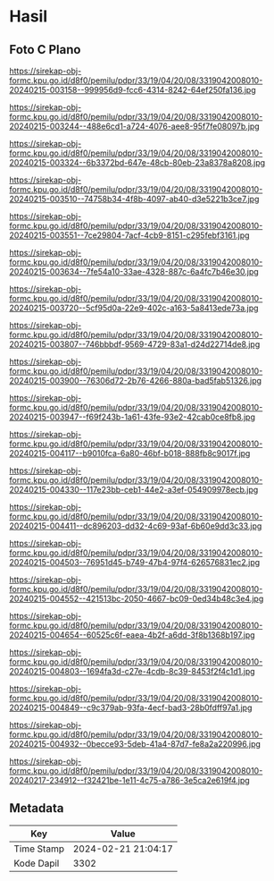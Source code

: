 # Hasil

## Foto C Plano

https://sirekap-obj-formc.kpu.go.id/d8f0/pemilu/pdpr/33/19/04/20/08/3319042008010-20240215-003158--999956d9-fcc6-4314-8242-64ef250fa136.jpg

https://sirekap-obj-formc.kpu.go.id/d8f0/pemilu/pdpr/33/19/04/20/08/3319042008010-20240215-003244--488e6cd1-a724-4076-aee8-95f7fe08097b.jpg

https://sirekap-obj-formc.kpu.go.id/d8f0/pemilu/pdpr/33/19/04/20/08/3319042008010-20240215-003324--6b3372bd-647e-48cb-80eb-23a8378a8208.jpg

https://sirekap-obj-formc.kpu.go.id/d8f0/pemilu/pdpr/33/19/04/20/08/3319042008010-20240215-003510--74758b34-4f8b-4097-ab40-d3e5221b3ce7.jpg

https://sirekap-obj-formc.kpu.go.id/d8f0/pemilu/pdpr/33/19/04/20/08/3319042008010-20240215-003551--7ce29804-7acf-4cb9-8151-c295febf3161.jpg

https://sirekap-obj-formc.kpu.go.id/d8f0/pemilu/pdpr/33/19/04/20/08/3319042008010-20240215-003634--7fe54a10-33ae-4328-887c-6a4fc7b46e30.jpg

https://sirekap-obj-formc.kpu.go.id/d8f0/pemilu/pdpr/33/19/04/20/08/3319042008010-20240215-003720--5cf95d0a-22e9-402c-a163-5a8413ede73a.jpg

https://sirekap-obj-formc.kpu.go.id/d8f0/pemilu/pdpr/33/19/04/20/08/3319042008010-20240215-003807--746bbbdf-9569-4729-83a1-d24d22714de8.jpg

https://sirekap-obj-formc.kpu.go.id/d8f0/pemilu/pdpr/33/19/04/20/08/3319042008010-20240215-003900--76306d72-2b76-4266-880a-bad5fab51326.jpg

https://sirekap-obj-formc.kpu.go.id/d8f0/pemilu/pdpr/33/19/04/20/08/3319042008010-20240215-003947--f69f243b-1a61-43fe-93e2-42cab0ce8fb8.jpg

https://sirekap-obj-formc.kpu.go.id/d8f0/pemilu/pdpr/33/19/04/20/08/3319042008010-20240215-004117--b9010fca-6a80-46bf-b018-888fb8c9017f.jpg

https://sirekap-obj-formc.kpu.go.id/d8f0/pemilu/pdpr/33/19/04/20/08/3319042008010-20240215-004330--117e23bb-ceb1-44e2-a3ef-054909978ecb.jpg

https://sirekap-obj-formc.kpu.go.id/d8f0/pemilu/pdpr/33/19/04/20/08/3319042008010-20240215-004411--dc896203-dd32-4c69-93af-6b60e9dd3c33.jpg

https://sirekap-obj-formc.kpu.go.id/d8f0/pemilu/pdpr/33/19/04/20/08/3319042008010-20240215-004503--76951d45-b749-47b4-97f4-626576831ec2.jpg

https://sirekap-obj-formc.kpu.go.id/d8f0/pemilu/pdpr/33/19/04/20/08/3319042008010-20240215-004552--421513bc-2050-4667-bc09-0ed34b48c3e4.jpg

https://sirekap-obj-formc.kpu.go.id/d8f0/pemilu/pdpr/33/19/04/20/08/3319042008010-20240215-004654--60525c6f-eaea-4b2f-a6dd-3f8b1368b197.jpg

https://sirekap-obj-formc.kpu.go.id/d8f0/pemilu/pdpr/33/19/04/20/08/3319042008010-20240215-004803--1694fa3d-c27e-4cdb-8c39-8453f2f4c1d1.jpg

https://sirekap-obj-formc.kpu.go.id/d8f0/pemilu/pdpr/33/19/04/20/08/3319042008010-20240215-004849--c9c379ab-93fa-4ecf-bad3-28b0fdff97a1.jpg

https://sirekap-obj-formc.kpu.go.id/d8f0/pemilu/pdpr/33/19/04/20/08/3319042008010-20240215-004932--0becce93-5deb-41a4-87d7-fe8a2a220996.jpg

https://sirekap-obj-formc.kpu.go.id/d8f0/pemilu/pdpr/33/19/04/20/08/3319042008010-20240217-234912--f32421be-1e11-4c75-a786-3e5ca2e619f4.jpg


## Metadata

| Key        | Value               |
| ---------- | ------------------- |
| Time Stamp | 2024-02-21 21:04:17 |
| Kode Dapil | 3302                |



